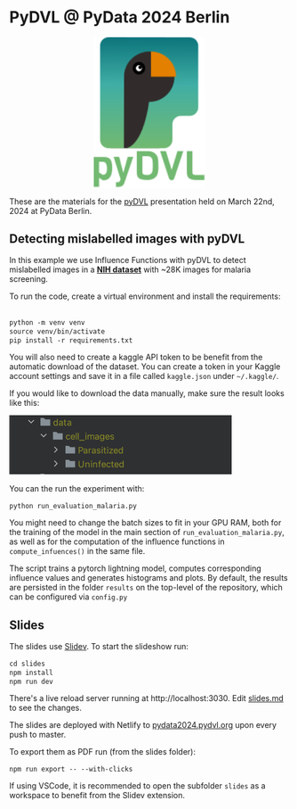 # PyDVL @ PyData 2024 Berlin
<p align="center" style="text-align:center;">
    <img alt="pyDVL Logo" src="resources/logo.svg" width="200"/>
</p>

These are the materials for the 
[pyDVL](https://www.pydvl.org) 
presentation held on March 22nd, 2024 at
PyData Berlin.

## Detecting mislabelled images with pyDVL

In this example we use Influence Functions with pyDVL to detect mislabelled
images in a [**NIH
dataset**](https://www.kaggle.com/iarunava/cell-images-for-detecting-malaria)
with ~28K images for malaria screening.

To run the code, create a virtual environment and install the requirements:

```shell

python -m venv venv
source venv/bin/activate
pip install -r requirements.txt
```

You will also need to create a kaggle API token to be benefit from the automatic
download of the dataset. You can create a token in your Kaggle account settings
and save it in a file called `kaggle.json` under `~/.kaggle/`.

If you would like to download the data manually, make sure the result looks like this:
<p >
    <img alt="data folder" src="resources/data_folder.png" width="400"/>
</p>

You can the run the experiment with:

```shell
python run_evaluation_malaria.py
```

You might need to change the batch sizes to fit in your GPU RAM, both for the
training of the model in the main section of `run_evaluation_malaria.py`, as
well as for the computation of the influence functions in `compute_infuences()`
in the same file.

The script trains a pytorch lightning model, computes corresponding
influence values and generates histograms and plots. By default, the results
are persisted in the folder `results` on the top-level of the repository, which
can be configured via `config.py`

## Slides

The slides use [Slidev](https://sli.dev/). To start the slideshow run:

```shell
cd slides
npm install
npm run dev
```

There's a live reload server running at http://localhost:3030. Edit
[slides.md](./slides/slides.md) to see the changes.

The slides are deployed with Netlify to
[pydata2024.pydvl.org](https://pydata2024.pydvl.org/)
upon every push to master.

To export them as PDF run (from the slides folder):

```shell
npm run export -- --with-clicks
```

If using VSCode, it is recommended to open the subfolder `slides` as a workspace
to benefit from the Slidev extension.
